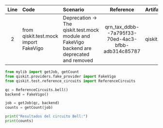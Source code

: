 | Line | Code | Scenario | Reference | Artifact | Refactoring |   
| :--: | :--- | :------- | :-------: | :------- | :---------- | 
| 2 | from qiskit.test.mock import FakeVigo | Deprecation -> The qiskit.test.mock module and FakeVigo backend are deprecated and removed | qrn_tax_ddbb--7a795f33-70ed-4ac3-bfbb-adb314c85787 | qiskit.test.mock.FakeVigo | from qiskit.providers.fake_provider import FakeVigo |


```python
from mylib import getJob, getCount
from qiskit.providers.fake_provider import FakeVigo
from qiskit.test.reference_circuits import ReferenceCircuits

qc = ReferenceCircuits.bell()
backend = FakeVigo()

job = getJob(qc, backend)
counts = getCount(job)

print("Resultados del circuito Bell:")
print(counts)
```